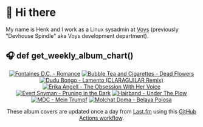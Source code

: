 # 👋 Hi there

My name is Henk and I work as a Linux sysadmin at <a href="https://www.voys.co/about/">Voys</a> (previously "Devhouse Spindle" aka Voys development department).

## 🎧 def get_weekly_album_chart()
<!-- lastfm -->
<p align="center"><a href="https://www.last.fm/music/Fontaines+D.C./Romance"><img src="https://lastfm.freetls.fastly.net/i/u/64s/4f4ae1fdc6b81d93c41c0054d596ccf0.png" title="Fontaines D.C. - Romance"></a> <a href="https://www.last.fm/music/Bubble+Tea+and+Cigarettes/Dead+Flowers"><img src="https://lastfm.freetls.fastly.net/i/u/64s/93627eb1d9b157f15bb8e631876dfd45.jpg" title="Bubble Tea and Cigarettes - Dead Flowers"></a> <a href="https://www.last.fm/music/Dudu+Bongo/Lamento+(CLARAGUILAR+Remix)"><img src="https://lastfm.freetls.fastly.net/i/u/64s/7f947d86920d2431d6803a1fa51956ac.jpg" title="Dudu Bongo - Lamento (CLARAGUILAR Remix)"></a> <a href="https://www.last.fm/music/Erika+Angell/The+Obsession+With+Her+Voice"><img src="https://lastfm.freetls.fastly.net/i/u/64s/b724f02b4d65bfa29e334f493a4dbbe7.jpg" title="Erika Angell - The Obsession With Her Voice"></a> <a href="https://www.last.fm/music/Evert+Snyman/Pruning+in+the+Dark"><img src="https://lastfm.freetls.fastly.net/i/u/64s/e9971f606205f280e48a5e4d6aef8a8b.jpg" title="Evert Snyman - Pruning in the Dark"></a> <a href="https://www.last.fm/music/Hairband/Under+The+Plow"><img src="https://lastfm.freetls.fastly.net/i/u/64s/efb75d261682971700a45309139a70ad.jpg" title="Hairband - Under The Plow"></a> <a href="https://www.last.fm/music/MDC/Mein+Trumpf"><img src="https://lastfm.freetls.fastly.net/i/u/64s/2782f5a5b99fb8eb32f35ffe6e86c2ee.png" title="MDC - Mein Trumpf"></a> <a href="https://www.last.fm/music/Molchat+Doma/Belaya+Polosa"><img src="https://lastfm.freetls.fastly.net/i/u/64s/e31a076ac3b0379d0fa7266b5de4b0d5.jpg" title="Molchat Doma - Belaya Polosa"></a> </p>

<p align="center">These album covers are updated once a day from <a href="https://www.last.fm/user/hbokh">Last.fm</a> using this <a href="https://github.com/marketplace/actions/lastfm-to-markdown">GitHub Actions workflow</a>.</p>
